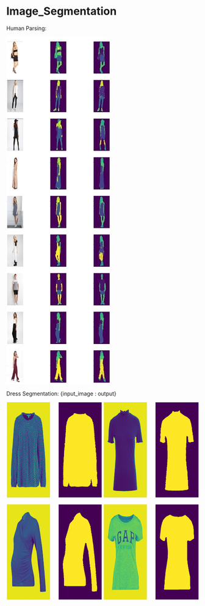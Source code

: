 # Image_Segmentation

Human Parsing:

<img src="https://github.com/cjaitej/Image_Segmentation/blob/main/Human_parsing_using_UNET/Results/1.jpg">

Dress Segmentation:  {input_image : output}


<img src="https://github.com/cjaitej/Image_Segmentation/blob/main/dress_segmentation/Results/download1.png" width="250" height="250">   <img src="https://github.com/cjaitej/Image_Segmentation/blob/main/dress_segmentation/Results/download2.png" width="250" height="250">
  
<img src="https://github.com/cjaitej/Image_Segmentation/blob/main/dress_segmentation/Results/download3.png" width="250" height="250"> <img src="https://github.com/cjaitej/Image_Segmentation/blob/main/dress_segmentation/Results/download4.png" width="250" height="250">



